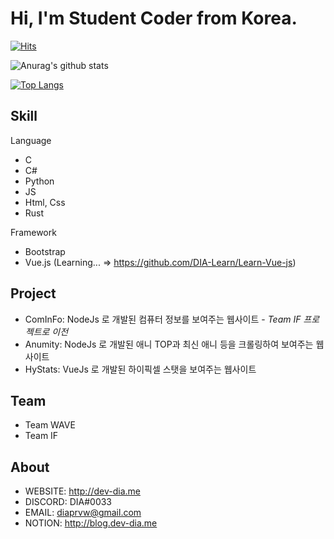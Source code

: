 # Hi, I'm Student Coder from Korea.

<!--
dia-7691/dia-7691** is a ✨ _special_ ✨ repository because its `README.md` (this file) appears on your GitHub profile.

- 🔭 I’m currently working on ...
- 🌱 I’m currently learning ...
- 👯 I’m looking to collaborate on ...
- 🤔 I’m looking for help with ...
- 💬 Ask me about ...
- 📫 How to reach me: ...
- 😄 Pronouns: ...
- ⚡ Fun fact: ...
-->

[![Hits](https://hits.seeyoufarm.com/api/count/incr/badge.svg?url=https://github.com/DYA-Code&count_bg=%23474747&title_bg=%236A6A6A&icon=&icon_color=%236E6E6E&title=view&edge_flat=true)](https://hits.seeyoufarm.com)


![Anurag's github stats](https://github-readme-stats.vercel.app/api?username=dya-code&show_icons=true&theme=radical)

[![Top Langs](https://github-readme-stats.vercel.app/api/top-langs/?username=dya-code)](https://github.com/anuraghazra/github-readme-stats)


## Skill

Language
 - C
 - C#
 - Python
 - JS
 - Html, Css
 - Rust
 
 Framework
 - Bootstrap
 - Vue.js (Learning... => https://github.com/DIA-Learn/Learn-Vue-js)
 
## Project
 - ComInFo: NodeJs 로 개발된 컴퓨터 정보를 보여주는 웹사이트 - *Team IF 프로젝트로 이전*
 - Anumity: NodeJs 로 개발된 애니 TOP과 최신 애니 등을 크롤링하여 보여주는 웹사이트
 - HyStats: VueJs 로 개발된 하이픽셀 스탯을 보여주는 웹사이트
 
## Team
 - Team WAVE
 - Team IF
 
## About
 - WEBSITE: http://dev-dia.me
 - DISCORD: DIA#0033
 - EMAIL: diaprvw@gmail.com
 - NOTION: http://blog.dev-dia.me
